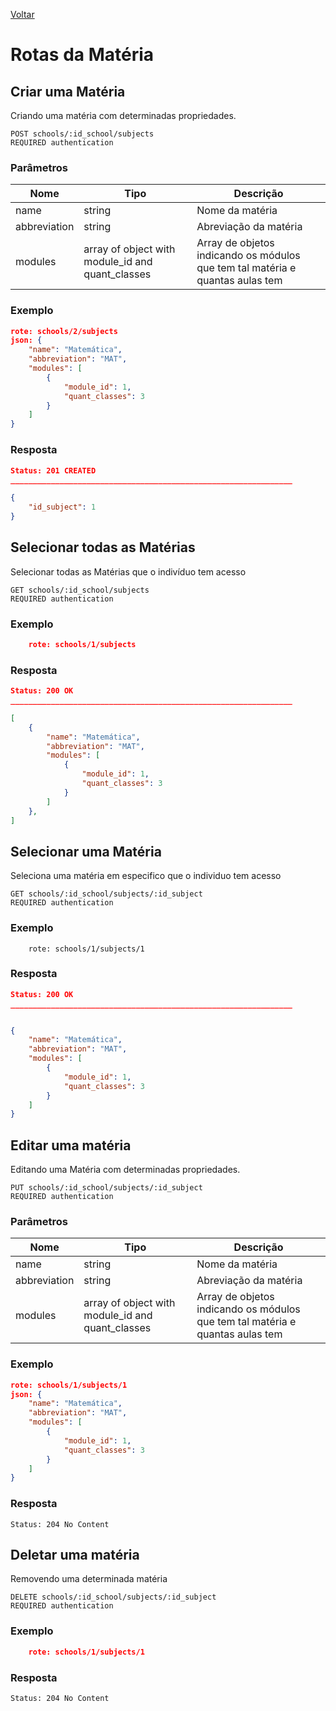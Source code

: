 [Voltar](menu.md)

# Rotas da Matéria

## Criar uma Matéria <a name="create_subject"></a>

Criando uma matéria com determinadas propriedades.

	POST schools/:id_school/subjects
	REQUIRED authentication

### Parâmetros

| Nome                 | Tipo   | Descrição             |
| -------------------- | ------ | --------------------- |
| name         | string | Nome da matéria       |
| abbreviation | string | Abreviação da matéria |
| modules | array of object with module_id and quant_classes | Array de objetos indicando os módulos que tem tal matéria e quantas aulas tem  |

### Exemplo

```json
rote: schools/2/subjects
json: {
	"name": "Matemática",
	"abbreviation": "MAT",
	"modules": [
		{
			"module_id": 1,
			"quant_classes": 3
		}
	]
}
```

### Resposta

```json
Status: 201 CREATED
_______________________________________________________________

{
    "id_subject": 1
}
```

## Selecionar todas as Matérias <a name="select_subjects"></a>

Selecionar todas as Matérias que o indivíduo tem acesso

	GET schools/:id_school/subjects
	REQUIRED authentication

### Exemplo

```json
	rote: schools/1/subjects
```

### Resposta

```json
Status: 200 OK
_______________________________________________________________

[
	{
		"name": "Matemática",
		"abbreviation": "MAT",
		"modules": [
			{
				"module_id": 1,
				"quant_classes": 3
			}
		]
	},
]
```

## Selecionar uma Matéria <a name="select_subject"></a>

Seleciona uma matéria em especifico que o individuo tem acesso

	GET schools/:id_school/subjects/:id_subject
	REQUIRED authentication

### Exemplo

```
	rote: schools/1/subjects/1
```

### Resposta

```json
Status: 200 OK
_______________________________________________________________


{
	"name": "Matemática",
	"abbreviation": "MAT",
	"modules": [
		{
			"module_id": 1,
			"quant_classes": 3
		}
	]
}
```

## Editar uma matéria <a name="edit_subject"></a>

Editando uma Matéria com determinadas propriedades.

	PUT schools/:id_school/subjects/:id_subject
	REQUIRED authentication

### Parâmetros

| Nome                 | Tipo   | Descrição             |
| -------------------- | ------ | --------------------- |
| name         | string | Nome da matéria       |
| abbreviation | string | Abreviação da matéria |
| modules | array of object with module_id and quant_classes | Array de objetos indicando os módulos que tem tal matéria e quantas aulas tem |

### Exemplo

```json
rote: schools/1/subjects/1
json: {
	"name": "Matemática",
	"abbreviation": "MAT",
	"modules": [
		{
			"module_id": 1,
			"quant_classes": 3
		}
	]
}
```

### Resposta

    Status: 204 No Content

## Deletar uma matéria <a name="delete_subject"></a>

Removendo uma determinada matéria

	DELETE schools/:id_school/subjects/:id_subject
	REQUIRED authentication

### Exemplo

```json
    rote: schools/1/subjects/1
```

### Resposta

    Status: 204 No Content
